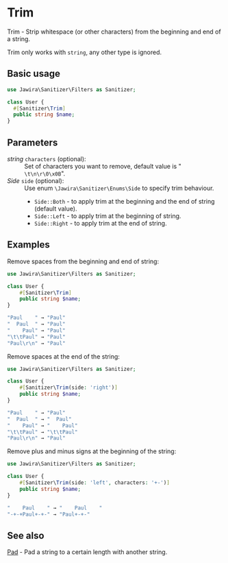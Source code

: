 # Trim

Trim - Strip whitespace (or other characters) from the beginning and end of a
string.

Trim only works with `string`, any other type is ignored.

## Basic usage

```php
use Jawira\Sanitizer\Filters as Sanitizer;

class User {
  #[Sanitizer\Trim]
  public string $name;
}
```

## Parameters

<dl>
<dt><em>string</em> <code>characters</code> (optional):</dt>
<dd>Set of characters you want to remove, default value is "<code> \t\n\r\0\x0B</code>".</dd>
<dt><em>Side</em> <code>side</code> (optional):</dt>
<dd>
Use enum <code>\Jawira\Sanitizer\Enums\Side</code> to specify trim behaviour.<br>
<ul>
<li><code>Side::Both</code> - to apply trim at the beginning and the end of string (default value).</li>
<li><code>Side::Left</code> - to apply trim at the beginning of string.</li>
<li><code>Side::Right</code> - to apply trim at the end of string.</li>
</ul>
</dd>
</dl>

## Examples

Remove spaces from the beginning and end of string:

```php
use Jawira\Sanitizer\Filters as Sanitizer;

class User {
    #[Sanitizer\Trim]
    public string $name;
}
```

```php
"Paul    " → "Paul"
"  Paul  " → "Paul"
"    Paul" → "Paul"
"\t\tPaul" → "Paul"
"Paul\r\n" → "Paul"
```

Remove spaces at the end of the string:

```php
use Jawira\Sanitizer\Filters as Sanitizer;

class User {
    #[Sanitizer\Trim(side: 'right')]
    public string $name;
}
```

```php
"Paul    " → "Paul"
"  Paul  " → "  Paul"
"    Paul" → "    Paul"
"\t\tPaul" → "\t\tPaul"
"Paul\r\n" → "Paul"
```

Remove plus and minus signs at the beginning of the string:

```php
use Jawira\Sanitizer\Filters as Sanitizer;

class User {
    #[Sanitizer\Trim(side: 'left', characters: '+-')]
    public string $name;
}
```

```php
"    Paul    " → "    Paul    "
"-+-+Paul+-+-" → "Paul+-+-"
```

## See also

[Pad](Pad.md) - Pad a string to a certain length with another string.
